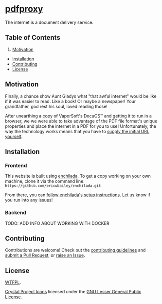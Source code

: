 # [pdfproxy](URL)

The internet is a document delivery service.

## Table of Contents

1. [Motivation](#motivation)
- [Installation](#installation)
- [Contributing](#contributing)
- [License](#license)


## Motivation

Finally, a chance show Aunt Gladys what "that awful internet" would be like if it was easier to read. Like a book! Or maybe a newspaper! Your grandfather, god rest his soul, loved reading those!

After unearthing a copy of VaporSoft's DocuOS™ and getting it to run in a browser, we we were able to take advantage of the PDF file format's unique properties and place the internet in a PDF for you to use! Unfortunately, the way the technology works means that you have to [supply the initial URL yourself](URL).


## Installation

### Frontend

This website is built using [enchilada](https://github.com/ericwbailey/enchilada). To get a copy working on your own machine, clone it via the command line: `https://github.com/ericwbailey/enchilada.git`

From there, you can [follow enchilada's setup instructions](https://github.com/ericwbailey/enchilada/wiki/First-Time-Setup#scaffolding). Let us know if you run into any issues!

### Backend

TODO: ADD INFO ABOUT WORKING WITH DOCKER


## Contributing

Contributions are welcome! Check out the [contributing guidelines](https://github.com/danielsmc/pdfproxy/blob/master/CONTRIBUTING.md) and [submit a Pull Request](https://github.com/danielsmc/pdfproxy/pulls), or [raise an Issue](https://github.com/danielsmc/pdfproxy/issues).


## License

[WTFPL](https://raw.githubusercontent.com/danielsmc/pdfproxy/master/LICENSE).

[Crystal Project Icons](https://github.com/thecodingmachine/crystal-project) licensed under the [GNU Lesser General Public License](https://www.gnu.org/licenses/lgpl-3.0.en.html).